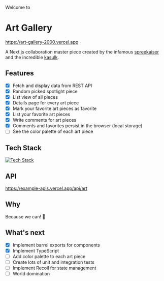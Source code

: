Welcome to

# Art Gallery

https://art-gallery-2000.vercel.app

A Next.js collaboration master piece created by the infamous [spreekaiser](https://github.com/spreekaiser) and the incredible [kasulk](https://github.com/kasulk).

## Features

- [x] Fetch and display data from REST API
- [x] Random picked spotlight piece
- [x] List view of all pieces
- [x] Details page for every art piece
- [x] Mark your favorite art pieces as favorite
- [x] List your favorite art pieces
- [x] Write comments for art pieces
- [x] Comments and favorites persist in the browser (local storage)
- [ ] See the color palette of each art piece

## Tech Stack

[![Tech Stack](https://skillicons.dev/icons?i=js,ts,react,nextjs,jest,html,css)](https://skillicons.dev)

## API

https://example-apis.vercel.app/api/art

## Why

Because we can! 💅

## What's next

- [x] Implement barrel exports for components
- [x] Implement TypeScript
- [ ] Add color palette to each art piece
- [ ] Create lots of unit and integration tests
- [ ] Implement Recoil for state management
- [ ] World domination
